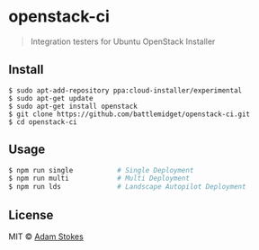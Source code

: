 # openstack-ci

> Integration testers for Ubuntu OpenStack Installer


## Install

```
$ sudo apt-add-repository ppa:cloud-installer/experimental
$ sudo apt-get update
$ sudo apt-get install openstack
$ git clone https://github.com/battlemidget/openstack-ci.git
$ cd openstack-ci
```


## Usage

```bash
$ npm run single           # Single Deployment
$ npm run multi            # Multi Deployment
$ npm run lds              # Landscape Autopilot Deployment
```

## License

MIT © [Adam Stokes](http://astokes.org)
